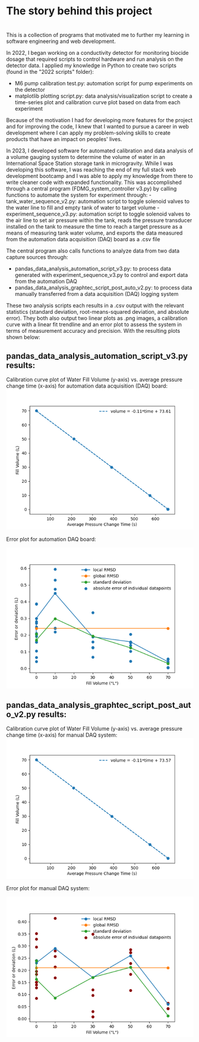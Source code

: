 # The story behind this project<h1>
This is a collection of programs that motivated me to further my learning in software engineering and web development.

In 2022, I began working on a conductivity detector for monitoring biocide dosage that required scripts to control hardware and run analysis on the detector data. I applied my knowledge in Python to create two scripts (found in the "2022 scripts" folder):

  - M6 pump calibration test.py: automation script for pump experiments on the detector
  - matplotlib plotting script.py: data analysis/visualization script to create a time-series plot and calibration curve plot based on data from each experiment

Because of the motivation I had for developing more features for the project and for improving the code, I knew that I wanted to pursue a career in web development where I can apply my problem-solving skills to create products that have an impact on peoples' lives.

In 2023, I developed software for automated calibration and data analysis of a volume gauging system to determine the volume of water in an International Space Station storage tank in microgravity. While I was developing this software, I was reaching the end of my full stack web development bootcamp and I was able to apply my knowledge from there to write cleaner code with expanded functionality. This was accomplished through a central program (FDMG_system_controller v3.py) by calling functions to automate the system for experiment through:
    - tank_water_sequence_v2.py: automation script to toggle solenoid valves to the water line to fill and empty tank of water to target volume
    - experiment_sequence_v3.py: automation script to toggle solenoid valves to the air line to set air pressure within the tank, reads the pressure transducer installed on the tank to measure the time to reach a target pressure as a means of measuring tank water volume, and exports the data measured from the automation data acquisition (DAQ) board as a .csv file

The central program also calls functions to analyze data from two data capture sources through:

  - pandas_data_analysis_automation_script_v3.py: to process data generated with experiment_sequence_v3.py to control and export data from the automation DAQ
  - pandas_data_analysis_graphtec_script_post_auto_v2.py: to process data manually transferred from a data acquisition (DAQ) logging system

These two analysis scripts each results in a .csv output with the relevant statistics (standard deviation, root-means-squared deviation, and absolute error). They both also output two linear plots as .png images, a calibration curve with a linear fit trendline and an error plot to assess the system in terms of measurement accuracy and precision. With the resulting plots shown below:

## pandas_data_analysis_automation_script_v3.py results:
Calibration curve plot of Water Fill Volume (y-axis) vs. average pressure change time (x-axis) for automation data acquisition (DAQ) board:
<img src="https://github.com/jpabdou/NASA-lab-automation-and-data-analysis/blob/main/images/vent%20expt%20choked%20flow%20high%20pressure%2003-27-23%20USB-TEMP-AI%20calib%20curve%20experiment%231.png" alt="calibration curve plot from USB-TEMP-AI results" />

Error plot for automation DAQ board:

<img src="https://github.com/jpabdou/NASA-lab-automation-and-data-analysis/blob/main/images/vent%20expt%20choked%20flow%20high%20pressure%2003-27-23%20USB-TEMP-AI%20error%20plot%20experiment%231.png" alt="error plot from USB-TEMP-AI results" />

## pandas_data_analysis_graphtec_script_post_auto_v2.py results:
Calibration curve plot of Water Fill Volume (y-axis) vs. average pressure change time (x-axis) for manual DAQ system:
<img src="https://github.com/jpabdou/NASA-lab-automation-and-data-analysis/blob/main/images/vent%20expt%20choked%20flow%20high%20pressure%2003-27-23%20Graphtec%20calib%20curve%20experiment%231.png" alt="calibration curve plot from Graphtec results" />

Error plot for manual DAQ system:

<img src="https://raw.githubusercontent.com/jpabdou/NASA-lab-automation-and-data-analysis/main/images/vent%20expt%20choked%20flow%20high%20pressure%2003-27-23%20Graphtec%20error%20plot%20experiment%231.png" alt="error plot from Graphtec results" />
